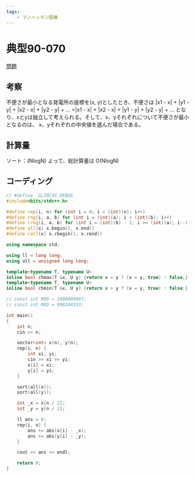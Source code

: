 ```yaml
---
tags:
    - マンハッタン距離
---
```


# 典型90-070

[問題](https://atcoder.jp/contests/typical90/tasks/typical90_br)

## 考察

不便さが最小となる発電所の座標を(x, y)としたとき、不便さは
|x1 - x| + |y1 - y| + |x2 - x| + |y2 - y| + ...
=|x1 - x| + |x2 - x| + |y1 - y| + |y2 - y| + ...
となり、xとyは独立して考えられる。そして、x、yそれぞれについて不便さが最小となるのは、
x、yそれぞれの中央値を選んだ場合である。

## 計算量

ソート：(NlogN)
よって、総計算量は
O(NlogN)

## コーディング

```cpp
// #define _GLIBCXX_DEBUG
#include<bits/stdc++.h>

#define rep(i, n) for (int i = 0; i < (int)(n); i++)
#define rng(i, a, b) for (int i = (int)(a); i < (int)(b); i++)
#define rrng(i, a, b) for (int i = (int)(b) - 1; i >= (int)(a); i--)
#define all(x) x.begin(), x.end()
#define rall(x) x.rbegin(), x.rend()

using namespace std;

using ll = long long;
using ull = unsigned long long;

template<typename T, typename U>
inline bool chmax(T &x, U y) {return x < y ? (x = y, true) : false;}
template<typename T, typename U>
inline bool chmin(T &x, U y) {return x > y ? (x = y, true) : false;}

// const int MOD = 1000000007;
// const int MOD = 998244353;

int main()
{
    int n;
    cin >> n;

    vector<int> x(n), y(n);
    rep(i, n) {
        int xi, yi;
        cin >> xi >> yi;
        x[i] = xi;
        y[i] = yi;
    }

    sort(all(x));
    sort(all(y));

    int _x = x[n / 2];
    int _y = y[n / 2];

    ll ans = 0;
    rep(i, n) {
        ans += abs(x[i] - _x);
        ans += abs(y[i] - _y);
    }

    cout << ans << endl;

    return 0;
}
```
